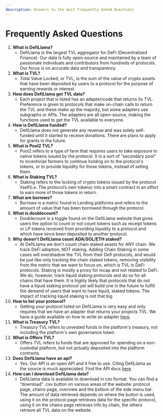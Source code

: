 ```yaml
---
description: Answers to the most Frequently Asked Questions
---
```


# Frequently Asked Questions

1. **What is DefiLlama?**
   * DefiLlama is the largest TVL aggregator for DeFi (Decentralized Finance). Our data is fully open-source and maintained by a team of passionate individuals and contributors from hundreds of protocols. Our focus is on accurate data and transparency.
2. **What is TVL?**
   * Total Value Locked, or TVL, is the sum of the value of crypto assets that have been deposited by users to a protocol for the purpose of earning rewards or interest.
3. **How does DefiLlama get TVL data?**
   * Each project that is listed has an adapter/code that returns its TVL. Preference is given to protocols that make on-chain calls to return the TVL and these make up the majority, but some adapters use subgraphs or APIs. The adapters are all open-source, making the functions used to get the TVL available to everyone.
4. **How is DefiLlama funded?**
   * DefiLlama does not generate any revenue and was solely self-funded until it started to receive donations. There are plans to apply for grants in the future.
5. **What is Pool2 TVL?**
   * Pool2 refers to a type of farm that requires users to take exposure to native tokens issued by the protocol. It is a sort of “secondary pool” to incentivize farmers to continue holding on to the protocol's tokens, or to provide liquidity for these tokens, instead of selling them.
6. **What is Staking TVL?**
   * Staking refers to the locking of crypto tokens issued by the protocol itself(i.e. The protocol’s own tokens) into a smart contract in an effort to earn more of those tokens in return.
7. **What are borrows?**
   * Borrows is a metric found in Lending platforms and refers to the amount of value that has been borrowed through the protocol.
8. **What is doublecount?**
   * Doublecount is a toggle found on the DefiLlama website that gives users the option to count or not count tokens such as receipt tokens or LP tokens received from providing liquidity to a protocol and which have since been deposited to another protocol.
9. **Why doesn't DefiLlama count ADA/SOL/ETH staked?**
   * At DefiLlama we don't count chain staked assets for ANY chain. We track DeFi adoption, NOT staking. Adding Chain Staking in some cases will overshadow the TVL from their Defi protocols, and would be just like only tracking the chain staked tokens, removing visibility from the metric that we want to focus on, which is TVL in DeFi protocols. Staking is mostly a proxy for mcap and not related to DeFi. We do, however, track liquid staking protocols and do so for all chains that have them. It is highly likely that protocols that do not have a liquid staking protocol yet will build one in the future to fulfill the demand of users that want to have liquid, staked tokens. The impact of tracking liquid staking is not that big
10. **How to list your protocol?**
    * Getting your protocol listed on DefiLlama is very easy and only requires that we have an adapter that returns your projects TVL. We have a guide available on how to write an adapter [here](https://docs.llama.fi/list-your-project/submit-a-project).
11. **What is Treasury TVL?**
    * Treasury TVL refers to unvested funds in the platform's treasury, not including the platform's own governance token.
12. **What is Offers TVL?**
    * Offers TVL refers to funds that are approved for spending on a non-custodial platform, but not actually deposited into the platform contracts.
13. **Does DefiLlama have an api?**
    * Yes. Our API is an open API and it free to use. Citing DefiLlama as the source is much appreciated. Find the API docs [here](https://defillama.com/docs/api).
14. **How can I download DefiLlama data?**
    * DefiLlama data is available to download in csv format. You can find a “download” .csv button on various areas of the website: protocol page, chains page, overview and the bottom of the side menu bar. The amount of data retrieved depends on where the button is used, using it on the protocol page retrieves data for the specific protocol, using it on the chains page retrieves info by chain, the others retrieve all TVL data on the website.
